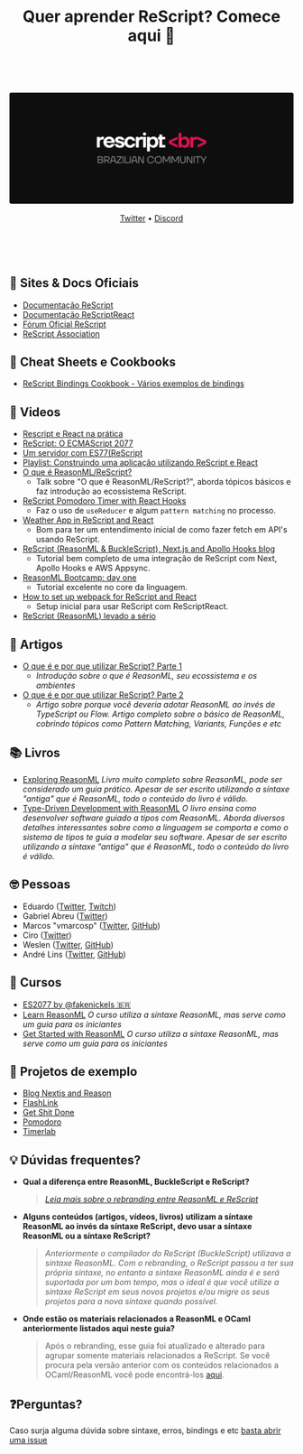 <h1 align="center"> Quer aprender ReScript? Comece aqui 🚀</h1>
<div align="center">
<br />
<br />
<br />
 <p align="center">
    <img src="V1.svg" width="750" alt="ReScriptBR Logo" />
  </p>
<p align="center">
 <a target="_blank" href="https://twitter.com/rescriptbr">Twitter</a> • 
 <a target="_blank" href="https://discord.com/invite/SSDMNYQ">Discord</a> 
</p>
<br />
<br />
<br />

</div>

## 📄 Sites & Docs Oficiais

- [Documentação ReScript](https://rescript-lang.org/)
- [Documentação ReScriptReact](https://rescript-lang.org/docs/react/latest/introduction)
- [Fórum Oficial ReScript](https://forum.rescript-lang.org/)
- [ReScript Association](https://rescript-association.org/)

## 📝 Cheat Sheets e Cookbooks

- [ReScript Bindings Cookbook - Vários exemplos de bindings](https://github.com/yawaramin/bucklescript-bindings-cookbook/blob/master/ReScript.md)


## 🎥 Videos

- [Rescript e React na prática](https://www.youtube.com/watch?v=pGA1RfNiGho)
- [ReScript: O ECMAScript 2077](https://www.youtube.com/watch?v=Hoed0aZGbJY)
- [Um servidor com ES77(ReScript](https://www.youtube.com/watch?v=_VfCjh31okk)
- [Playlist: Construindo uma aplicação utilizando ReScript e React](https://www.youtube.com/watch?v=hDratuXnfAo&list=PLr4c053wuXU_V-lMfFmDz9yWD5nw_lv_p)
- [O que é ReasonML/ReScript?](https://www.youtube.com/watch?v=tNgyRo2fhwU)
	- Talk sobre "O que é ReasonML/ReScript?", aborda tópicos básicos e faz introdução ao ecossistema ReScript.
- [ReScript Pomodoro Timer with React Hooks](https://www.youtube.com/watch?v=8ftCqZ2-7cQ)
	- Faz o uso de `useReducer` e algum `pattern matching` no processo.
- [Weather App in ReScript and React](https://www.youtube.com/watch?v=H6X6AJZna98)
	- Bom para ter um entendimento inicial de como fazer fetch em API's usando ReScript.
- [ReScript (ReasonML & BuckleScript), Next.js and Apollo Hooks blog](https://www.youtube.com/watch?v=ag4nUteMwkU&list=PLtDL321SUTJiC2BqrSUzoxozH138y4uhM&index=1)
	- Tutorial bem completo de uma integração de ReScript com Next, Apollo Hooks e AWS Appsync.
- [ReasonML Bootcamp: day one](https://www.youtube.com/watch?v=F2rfxtoZpB0)
	- Tutorial excelente no core da linguagem.
- [How to set up webpack for ReScript and React](https://www.youtube.com/watch?v=0CMmML7Q6Ds)
	- Setup inicial para usar ReScript com ReScriptReact.
- [ReScript (ReasonML) levado a sério](https://www.youtube.com/watch?v=8Qi_ZoXc2CI)

## 📝 Artigos

- [O que é e por que utilizar ReScript? Parte 1](https://blog.blumenaujs.org/o-que-e-e-por-que-utilizar-reasonml-parte-1)
 	- _Introdução sobre o que é ReasonML, seu ecossistema e os ambientes_
- [O que é e por que utilizar ReScript? Parte 2](https://blog.blumenaujs.org/o-que-e-e-por-que-utilizar-reasonml-parte-2)
	- _Artigo sobre porque você deveria adotar ReasonML ao invés de TypeScript ou Flow. Artigo completo sobre o básico de ReasonML, cobrindo tópicos como Pattern Matching, Variants, Funções e etc_


## 📚 Livros

- [Exploring ReasonML](http://reasonmlhub.com/exploring-reasonml/toc.html)
	_Livro muito completo sobre ReasonML, pode ser considerado um guia prático. Apesar de ser escrito utilizando a síntaxe "antiga" que é ReasonML, todo o conteúdo do livro é válido._
- [Type-Driven Development with ReasonML](https://www.amazon.com/Learn-Type-Driven-Development-applications/dp/1788838017)
	_O livro ensina como desenvolver software guiado a tipos com ReasonML. Aborda diversos detalhes interessantes sobre como a linguagem se comporta e como o sistema de tipos te guia a modelar seu software. Apesar de ser escrito utilizando a síntaxe "antiga" que é ReasonML, todo o conteúdo do livro é válido._


## 🤓 Pessoas

- Eduardo ([Twitter](https://twitter.com/TheEduardoRFS), [Twitch](https://twitch.tv/eduardorfs))
- Gabriel Abreu ([Twitter](https://twitter.com/fakenickels))
- Marcos "vmarcosp" ([Twitter](https://twitter.com/vmaarcosp), [GitHub](https://github.com/vmarcosp))
- Ciro ([Twitter](https://twitter.com/cironunesdev))
- Weslen ([Twitter](https://twitter.com/theweslenng), [GitHub](https://github.com/weslenng))
- André Lins ([Twitter](https://twitter.com/andrelmlins), [GitHub](https://github.com/andrelmlins))

## 🚀 Cursos

- [ES2077 by @fakenickels 🇧🇷](https://es77.fakenickels.dev/)
- [Learn ReasonML](https://learnreasonml.com/)
  _O curso utiliza a síntaxe ReasonML, mas serve como um guia para os iniciantes_
- [Get Started with ReasonML](https://egghead.io/courses/get-started-with-reason)
  _O curso utiliza a síntaxe ReasonML, mas serve como um guia para os iniciantes_

## 🚧 Projetos de exemplo

- [Blog Nextjs and Reason](https://github.com/enieber/blog)
- [FlashLink](https://github.com/andrelmlins/flashlink)
- [Get Shit Done](https://github.com/cironunes/gsd)
- [Pomodoro](https://github.com/tkovs/pomodoro)
- [Timerlab](https://github.com/vmarcosp/timerlab)

## 💡 Dúvidas frequentes? 
- **Qual a diferença entre ReasonML, BuckleScript e ReScript?**
 	> _[Leia mais sobre o rebranding entre ReasonML e ReScript](https://rescript-lang.org/blog/bucklescript-is-rebranding)_

- **Alguns conteúdos (artigos, vídeos, livros) utilizam a síntaxe ReasonML ao invés da síntaxe ReScript, devo usar a síntaxe ReasonML ou a síntaxe ReScript?**
	> _Anteriormente o compilador do ReScript (BuckleScript) utilizava a sintaxe ReasonML. Com o rebranding, o ReScript passou a ter sua própria sintaxe, no entanto a sintaxe ReasonML ainda é e será suportada por um bom tempo, mas o ideal é que você utilize a sintaxe ReScript em seus novos projetos e/ou migre os seus projetos para a nova sintaxe quando possível._

- **Onde estão os materiais relacionados a ReasonML e OCaml anteriormente listados aqui neste guia?**
	> Após o rebranding, esse guia foi atualizado e alterado para agrupar somente materiais relacionados a ReScript. Se você procura pela versão anterior com os conteúdos relacionados a OCaml/ReasonML você pode encontrá-los [aqui](https://gist.github.com/vmarcosp/72c782d8e36044ce8706127c443bd5fe).

## ❓Perguntas? 

Caso surja alguma dúvida sobre sintaxe, erros, bindings e etc [basta abrir uma issue](https://github.com/rescriptbr/comece-aqui/issues/new)


